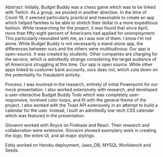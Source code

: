 Abstract: Initially, Budget Buddy was a chess game which was to be linked with Twitch. As a group, we pivoted in another direction. In the time of Covid-19, it seemed particularly practical and reasonable to create an app which helped families to be able to stretch their dollar in a more expeditious fashion. While researching for the project, it was found that since April, more than fifty-eight percent of Americans had applied for unemployment. This particularly resonated with me, as I was one of them. I know I'm not alone. While Budget Buddy is not necessarily a stand-alone app, the differences between ours and the others were multitudinous: Our app is open-source. It was created by students. Other companies are charging for the service, which is admittedly strange considering the target audience of all Americans struggling at this time. Our app is open source. While other apps linked to customer bank accounts, ours does not, which cuts down on the potentiality for fraudulent activity. 

Process: I was involved in the research, entirety of initial Powerpoint for our mock presentation. I also worked extensively with research, and developed a user-interactive Budget Buddy Todo which was completely user-responsive, involved color loops, and fit with the general theme of the project. I also worked with the Toast API extensively in an attempt to build a calendar for the user. Instead, I built an admittedly low-tech CSS calendar which was featured in the presentation. 

Giovanni worked with Royce on Firebase and React. Their research and collaboration were extensive. Giovanni showed exemplary work in creating the logo, the entire UI, and all major stylings. 

Eddy worked on Heroku deployment, Jaws_DB, MYSQL Workbench and Seeds.

